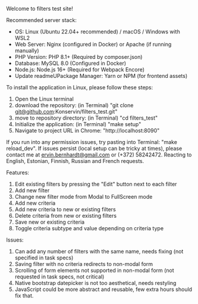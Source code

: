 Welcome to filters test site!

Recommended server stack:

* OS: Linux (Ubuntu 22.04+ recommended) / macOS / Windows with WSL2
* Web Server: Nginx (configured in Docker) or Apache (if running manually)
* PHP Version: PHP 8.1+ (Required by composer.json)
* Database: MySQL 8.0 (Configured in Docker)
* Node.js: Node.js 16+ (Required for Webpack Encore)
* Update readmeUPackage Manager: Yarn or NPM (for frontend assets)


To install the application in Linux, please follow these steps:

1. Open the Linux terminal
2. download the repository:
   (in Terminal) "git clone git@github.com:Konservin/filters_test.git"
3. move to repository directory:
   (in Terminal) "cd filters_test"
4. Initialize the application:
   (in Terminal) "make setup"
5. Navigate to project URL in Chrome: "http://localhost:8090"

If you run into any permission issues, try pasting into Terminal:
	"make reload_dev".
If issues persist (local setup can be tricky at times), please contact me at ervin.bernhardt@gmail.com or (+372) 58242472. Reacting to English, Estonian, Finnish, Russian and French requests.

Features:

1. Edit existing filters by pressing the "Edit" button next to each filter
2. Add new filter
3. Change new filter mode from Modal to FullScreen mode
4. Add new criteria
5. Add new criteria to new or existing filters
6. Delete criteria from new or existing filters
7. Save new or existing criteria
8. Toggle criteria subtype and value depending on criteria type

Issues:
1. Can add any number of filters with the same name, needs fixing (not specified in task specs)
2. Saving filter with no criteria redirects to non-modal form
3. Scrolling of form elements not supported in non-modal form (not requested in task specs, not critical)
4. Native bootstrap datepicker is not too aesthetical, needs restyling
5. JavaScript could be more abstract and reusable, few extra hours should fix that.
